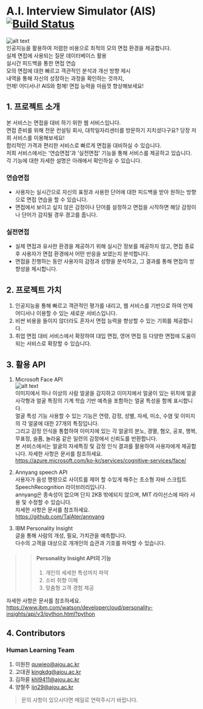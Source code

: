 A.I. Interview Simulator (AIS) [![Build Status](https://travis-ci.org/daegweon/ai_interview_simulator.svg?branch=master)](https://travis-ci.org/daegweon/ai_interview_simulator)
======================
![alt text](https://github.com/daegweon/ai_interview_simulator/blob/master/project/static/img/mainpage.png)<br>
인공지능을 활용하여 저렴한 비용으로 최적의 모의 면접 환경을 제공합니다.<br>
실제 면접에 사용되는 질문 데이터베이스 활용<br>
실시간 피드백을 통한 면접 연습<br>
모의 면접에 대한 빠르고 객관적인 분석과 개선 방향 제시<br>
내역을 통해 자신의 성장하는 과정을 확인하는 것까지,<br>
언제! 어디서나! AIS와 함께! 면접 능력을 마음껏 향상해보세요!<br>

## 1. 프로젝트 소개
본 서비스는 면접을 대비 하기 위한 웹 서비스입니다.<br>
면접 준비를 위해 전문 컨설팅 회사, 대학일자리센터를 방문하기 지치셨다구요? 당장 저희 서비스를 이용해보세요!<br>
합리적인 가격과 편리한 서비스로 빠르게 면접을 대비하실 수 있습니다.<br>
저희 서비스에서는 '연습면접'과 '실전면접' 기능을 통해 서비스를 제공하고 있습니다.<br>
각 기능에 대한 자세한 설명은 아래에서 확인하실 수 있습니다.

### 연습면접
* 사용자는 실시간으로 자신의 표정과 사용한 단어에 대한 피드백을 받아 원하는 방향으로 면접 연습을 할 수 있습니다.
* 면접에서 보이고 싶지 않은 감정이나 단어를 설정하고 면접을 시작하면 해당 감정이나 단어가 감지될 경우 경고를 줍니다.
### 실전면접
* 실제 면접과 유사한 환경을 제공하기 위해 실시간 정보를 제공하지 않고, 면접 종료 후 사용자가 면접 환경에서 어떤 반응을 보였는지 분석합니다. 
* 면접을 진행하는 동안 사용자의 감정과 성향을 분석하고, 그 결과를 통해 면접의 방향성을 제시합니다. 
## 2. 프로젝트 가치
1. 인공지능을 통해 빠르고 객관적인 평가를 내리고, 웹 서비스를 기반으로 하여 언제 어디서나 이용할 수 있는 새로운 서비스입니다.
2. 비싼 비용을 들이지 않더라도 혼자서 면접 능력을 향상할 수 있는 기회를 제공합니다.
3. 취업 면접 대비 서비스에서 확장하여 대입 면접, 영어 면접 등 다양한 면접에 도움이 되는 서비스로 확장할 수 있습니다. 

## 3. 활용 API
1. Microsoft Face API<br>
![alt text](https://github.com/daegweon/ai_interview_simulator/blob/master/project/static/img/readme_training.png)<br> 
이미지에서 하나 이상의 사람 얼굴을 감지하고 이미지에서 얼굴이 있는 위치에 얼굴 사각형과 얼굴 특징의 기계 학습 기반 예측을 포함하는 얼굴 특성을 함께 표시합니다.<br>
얼굴 특성 기능 사용할 수 있는 기능은 연령, 감정, 성별, 자세, 미소, 수염 및 이미지의 각 얼굴에 대한 27개의 특징입니다.<br>
그리고 감정 인식을 통합하여 이미지에 있는 각 얼굴의 분노, 경멸, 혐오, 공포, 행복, 무표정, 슬픔, 놀라움 같은 일련의 감정에서 신뢰도를 반환합니다.<br>
본 서비스에서는 얼굴의 자세특징 및 감정 인식 결과를 활용하여 사용자에게 제공합니다.
자세한 사항은 문서를 참조하세요.<br><https://azure.microsoft.com/ko-kr/services/cognitive-services/face/>

2. Annyang speech API<br>
사용자가 음성 명령으로 사이트를 제어 할 수있게 해주는 초소형 자바 스크립트 SpeechRecognition 라이브러리입니다.<br>
annyang은 종속성이 없으며 단지 2KB 밖에되지 않으며, MIT 라이선스에 따라 사용 및 수정할 수 있습니다.<br>
자세한 사항은 문서를 참조하세요.<br><https://github.com/TalAter/annyang>

3. IBM Personality Insight<br>
글을 통해 사람의 개성, 필요, 가치관을 예측합니다.<br>
다수의 고객을 대상으로 개개인의 습관과 기호를 파악할 수 있습니다.<br>
>> #### Personality Insight API의 기능 
>> 1. 개인의 세세한 특성까지 파악
>> 2. 소비 취향 이해
>> 3. 맞춤형 고객 경험 제공

자세한 사항은 문서를 참조하세요.<br><https://www.ibm.com/watson/developercloud/personality-insights/api/v3/python.html?python>

## 4. Contributors
### Human Learning Team
1. 이원찬 quwieo@ajou.ac.kr
2. 고대권 kingkdg@ajou.ac.kr
3. 김하륜 khl9411@ajou.ac.kr
4. 양철주 ijn29@ajou.ac.kr
> 문의 사항이 있으시다면 메일로 연락주시기 바랍니다.
